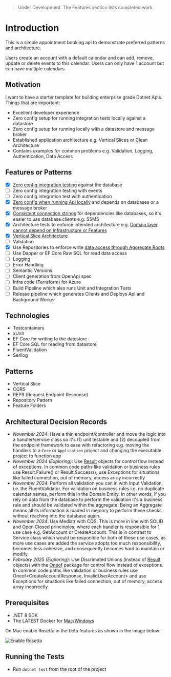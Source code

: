 > Under Development. The Features section lists completed work

# Introduction

This is a simple appointment booking api to demonstrate preferred patterns and architecture.

Users create an account with a default calendar and can add, remove, update or delete events to this calendar.
Users can only have 1 account but can have multiple calendars.

## Motivation

I want to have a starter template for building enterprise grade Dotnet Apis. Things that are important:

- Excellent developer experience
- Zero config setup for running integration tests locally against a datastore
- Zero config setup for running locally with a datastore and message broker
- Established application architecture e.g. Vertical Slices or Clean Architecture
- Contains examples for common problems e.g. Validation, Logging, Authentication, Data Access

## Features or Patterns

- [x] [Zero config integration testing](/tests/Web.Api.IntegrationTests/Helpers/AppointerWebApplicationFactory.cs) against the database
- [ ] Zero config integration testing with events
- [ ] Zero config integration test with authentication
- [x] [Zero config when running Api locally](src/AppHost/Program.cs) and depends on databases or a message broker
- [x] [Consistent connection strings](/src/AppHost/Program.cs#L7) for dependencies like databases, so it's easier to use database clients e.g. SSMS
- [x] Architecture tests to enforce intended architecture e.g. [Domain layer cannot depend on Infrastructure or Features](tests/Web.Api.ArchitectureTests/DomainTests.cs)
- [x] [Vertical Slice Architecture](src/Web.Api/Features/UserAccounts/CreateAccount.cs)
- [ ] Validation
- [x] Use Repositories to enforce write [data access through Aggregate Roots](src/Web.Api/Infrastructure/Repositories/Repository.cs)
- [ ] Use Dapper or EF Core Raw SQL for read data access
- [ ] Logging
- [ ] Error Handling
- [ ] Semantic Versions
- [ ] Client generation from OpenApi spec
- [ ] Infra code (Terraform) for Azure
- [ ] Build Pipeline which also runs Unit and Integration Tests
- [ ] Release pipeline which generates Clients and Deploys Api and Background Worker

## Technologies

- Testcontainers
- xUnit
- EF Core for writing to the datastore
- EF Core SQL for reading from datastore
- FluentValidation
- Serilog

## Patterns

- Vertical Slice
- CQRS
- REPR (Request Endpoint Response)
- Repository Pattern
- Feature Folders

## Architectural Decision Records

- _November 2024_: Have a thin endpoint/controller and move the logic into a handler/service class so it's (1) unit testable and (2) decoupled from the endpoint framework to ease with refactoring e.g. moving the handlers to a `Core` or `Application` project and changing the executable project to function app
- _November 2024 (Exploring)_: Use [Result](https://www.milanjovanovic.tech/blog/functional-error-handling-in-dotnet-with-the-result-pattern) objects for control flow instead of exceptions. In common code paths like validation or business rules use Result.Failure() or Result.Success(); use Exceptions for situations like failed connection, out of memory, access array incorrectly
- _November 2024_: Perform all validation you can in with Input Validation, i.e. the FluentValidator. For validation on business rules i.e. no duplicate calendar names, perform this in the Domain Entity. In other words, if you rely on data from the database to perform the validation it's a business rule and should be validated within the aggregate. Being an Aggregate means all its information is loaded in memory to perform these checks without reaching into the database again.
- _November 2024_: Use Mediatr with CQS. This is more in line with SOLID and Open Closed princinples; where each handler is responsible for 1 use case e.g. GetAccount or CreateAccount. This is in contrast to Service class which would be responible for both of these use cases, as more use cases are added the service adopts too much responsibility, becomes less cohesive, and consequently becomes hard to maintain or modify.
- _February 2025 (Exploring)_: Use Discrimated Unions (instead of [Result](https://www.milanjovanovic.tech/blog/functional-error-handling-in-dotnet-with-the-result-pattern) objects) with the [Oneof](https://github.com/mcintyre321/OneOf) package for control flow instead of exceptions. In common code paths like validation or business rules use Oneof<CreateAccountResponse, InvalidUserAccount> and use Exceptions for situations like failed connection, out of memory, access array incorrectly

## Prerequisites

- .NET 8 SDK
- The LATEST Docker
  for [Mac](https://docs.docker.com/desktop/install/mac-install/)/[Windows](https://docs.docker.com/desktop/install/windows-install/)

On Mac enable Rosetta in the beta features as shown in the image below:

![Enable Rosetta](./imgs/dockerForMac.png)

## Running the Tests

- Run `dotnet test` from the root of the project
